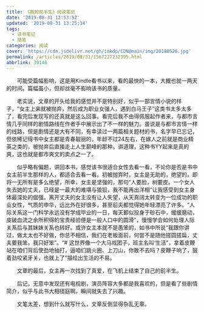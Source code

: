 ```yaml
---
title: 《我的前半生》阅读笔记
date: '2019-08-31 12:53:52'
updated: '2019-08-31 13:25:34'
tags:
  - 读书笔记
  - 随笔
categories: 阅读
cover: 'https://cdn.jsdelivr.net/gh/inkdp/CDN@main/img/20180526.jpg'
permalink: /articles/2019/08/31/1567227232395.html
abbrlink: 39146
---
```

  可能受篇幅影响，这是用Kindle看书以来，看的最快的一本，大概也就一两天的时间。篇幅虽小，但却丝毫不影响该书的质量。

  老实说，文章的开头给我的感觉并不是特别好，似乎一部言情小说的样子，“女主上来就被抛弃，然后成为职业女强人，遇到白马王子”这类书太多太多了，看完后发现写的还真就是这么回事。看完后我不由得佩服起作者来，与都市言情几乎同样的剧情路线在作者手中展示出了不一样的魅力。虽说是与都市言情一样的线路，但是剧情还是大有不同，有幸读过一两篇相关题材的书，名字早已忘记，但依稀记得书中女主都是青春靓丽的，年龄不过24左右，在嫁人之前就是商业精英之类的，被抛弃后直接走上人生巅峰的那种。讲道理，这种书YY起来是真的爽，这也就是都市爽文的卖点之一了。

  似乎略有偏题，讲回本书，感觉该书很适合女性去看一看，不论你是否是书中女主前半生那样的人，都适合去看一看。初被抛弃时，女主是无助的，绝望的，即将一无所有是多么绝望，所幸，女主是坚强的，那句“人要脸，树要皮。一个女人失去她的丈夫，已经是一最大的难堪与狼狈，我不能再出洋相”让我感受到女主身体最深处的倔强。离开丈夫的女主没有让人失望，从天真阔太转变为一位成功的职业女性，气质的申华，远比外在好很多，甚至前夫都觉得她年轻漂亮了许多。“人际关系这一门科学永远没有学成毕业的一日，每天都似投身于砂石中，缓缓磨动，皮破血流之余所积得的宝贵经验便是一般人口中的圆滑”，慢慢学会如何处理人际关系后与其妹妹关系也转好。或许女主本就不是愚笨的，如书中所说“我跟你讲过，做太太也不好做，你总不相信，我们在老板面前，何尝不是随他搓圆搓扁，丈夫要我笨，我只好笨”。“# 这世界像一个大马戏团子，班主名叫‘生活"，拿着皮鞭站在咱们背后使劲地抽打，逼咱们跳火圈、上刀山，你敢不去吗？皮鞭子响了，狠着劲咬紧牙关，也就上了”描绘出生活的不易。

  文章的最后，女主再一次找到了真爱，在飞机上结束了自己的前半生。

  后记，无意中发现还有电视剧，演员阵容大多都是我喜欢的，但是看了些剧情简介，似乎与此书大相径庭啊，瞬间就失去了兴趣。

  文笔太差，想到什么就写什么，文章反倒显得杂乱无章。
